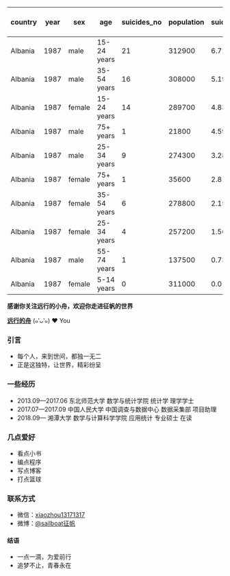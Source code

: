 <div align='center'>
<table>
<thead>
<tr>
<th>country</th>
<th>year</th>
<th>sex</th>
<th>age</th>
<th>suicides_no</th>
<th>population</th>
<th>suicides_per_100k</th>
<th>country_year</th>
<th>HDI for year</th>
<th>gdp_year</th>
<th>gdp_capita</th>
<th>generation</th>
</tr>
</thead>
<tbody>
<tr>
<td>Albania</td>
<td>1987</td>
<td>male</td>
<td>15-24 years</td>
<td>21</td>
<td>312900</td>
<td>6.71</td>
<td>Albania1987</td>
<td></td>
<td>2156624900</td>
<td>796</td>
<td>Generation X</td>
</tr>
<tr>
<td>Albania</td>
<td>1987</td>
<td>male</td>
<td>35-54 years</td>
<td>16</td>
<td>308000</td>
<td>5.19</td>
<td>Albania1987</td>
<td></td>
<td>2156624900</td>
<td>796</td>
<td>Silent</td>
</tr>
<tr>
<td>Albania</td>
<td>1987</td>
<td>female</td>
<td>15-24 years</td>
<td>14</td>
<td>289700</td>
<td>4.83</td>
<td>Albania1987</td>
<td></td>
<td>2156624900</td>
<td>796</td>
<td>Generation X</td>
</tr>
<tr>
<td>Albania</td>
<td>1987</td>
<td>male</td>
<td>75+ years</td>
<td>1</td>
<td>21800</td>
<td>4.59</td>
<td>Albania1987</td>
<td></td>
<td>2156624900</td>
<td>796</td>
<td>G.I. Generation</td>
</tr>
<tr>
<td>Albania</td>
<td>1987</td>
<td>male</td>
<td>25-34 years</td>
<td>9</td>
<td>274300</td>
<td>3.28</td>
<td>Albania1987</td>
<td></td>
<td>2156624900</td>
<td>796</td>
<td>Boomers</td>
</tr>
<tr>
<td>Albania</td>
<td>1987</td>
<td>female</td>
<td>75+ years</td>
<td>1</td>
<td>35600</td>
<td>2.81</td>
<td>Albania1987</td>
<td></td>
<td>2156624900</td>
<td>796</td>
<td>G.I. Generation</td>
</tr>
<tr>
<td>Albania</td>
<td>1987</td>
<td>female</td>
<td>35-54 years</td>
<td>6</td>
<td>278800</td>
<td>2.15</td>
<td>Albania1987</td>
<td></td>
<td>2156624900</td>
<td>796</td>
<td>Silent</td>
</tr>
<tr>
<td>Albania</td>
<td>1987</td>
<td>female</td>
<td>25-34 years</td>
<td>4</td>
<td>257200</td>
<td>1.56</td>
<td>Albania1987</td>
<td></td>
<td>2156624900</td>
<td>796</td>
<td>Boomers</td>
</tr>
<tr>
<td>Albania</td>
<td>1987</td>
<td>male</td>
<td>55-74 years</td>
<td>1</td>
<td>137500</td>
<td>0.73</td>
<td>Albania1987</td>
<td></td>
<td>2156624900</td>
<td>796</td>
<td>G.I. Generation</td>
</tr>
<tr>
<td>Albania</td>
<td>1987</td>
<td>female</td>
<td>5-14 years</td>
<td>0</td>
<td>311000</td>
<td>0.0</td>
<td>Albania1987</td>
<td></td>
<td>2156624900</td>
<td>796</td>
<td>Generation X</td>
</tr>
</tbody>
</table>
</div>

**感谢你关注远行的小舟，欢迎你走进征帆的世界**

[**远行的舟**](https://www.longzf.com) (๑′ᴗ‵๑)  ❤ You

### 引言

* 每个人，来到世间，都独一无二
* 正是这独特，让世界，精彩纷呈

### 一些经历

* 2013.09—2017.06 东北师范大学 数学与统计学院 统计学 理学学士
* 2017.07—2017.09 中国人民大学 中国调查与数据中心 数据采集部 项目助理
* 2018.09—               湘潭大学 数学与计算科学学院 应用统计 专业硕士 在读
  
### 几点爱好

* 看点小书
* 编点程序
* 写点博客
* 打点篮球

### 联系方式

* 微信：[xiaozhou13171317](https://www.longzf.com/assets/img/about_me/wechat.jpg)
* 微博：[@sailboat征帆](https://weibo.com/u/3167301301?refer_flag=1001030102_&is_hot=1)
 
#### 结语

* 一点一滴，为爱前行
* 追梦不止，青春永在
